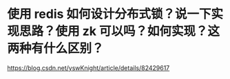 # 使用 redis 如何设计分布式锁？说一下实现思路？使用 zk 可以吗？如何实现？这两种有什么区别？



https://blog.csdn.net/yswKnight/article/details/82429617





